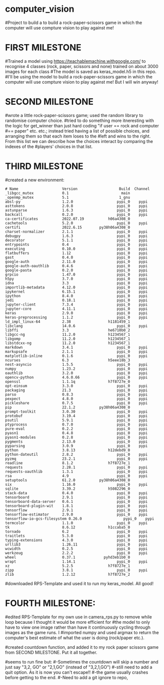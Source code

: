 # computer_vision
#Project to build a to build a rock-paper-scissors game in which the computer will use compture vision to play against me!


# FIRST MILESTONE 

#Trained a model using https://teachablemachine.withgoogle.com/ to recognise 4 classes (rock, paper, scissors and none) trained on about 3000 images for each class
#The model is saved as keras_model.h5 in this repo. 
#I'll be using the model to build a rock-paper-scissors game in which the computer will use compture vision to play against me! But I will win anyway! 


# SECOND MILESTONE


#wrote a little rock-paper-scissors game; used the random library to randomise computer choice. 
#tried to do something more itneresting with the logic for get_winner than just hard coding "if user == rock and computer #== paper" etc. etc.; instead tried having a list of possible choices, and arranging them so that each item loses to the #left and wins to the right. From this list we can describe how the choices interact by comparing the indexes of the #players' choices in that list. 


# THIRD MILESTONE
#created a new environment:

```
# Name                    Version                   Build  Channel
_libgcc_mutex             0.1                        main  
_openmp_mutex             5.1                       1_gnu  
absl-py                   1.2.0                    pypi_0    pypi
asttokens                 2.0.8                    pypi_0    pypi
astunparse                1.6.3                    pypi_0    pypi
backcall                  0.2.0                    pypi_0    pypi
ca-certificates           2022.07.19           h06a4308_0  
cachetools                5.2.0                    pypi_0    pypi
certifi                   2022.6.15        py38h06a4308_0  
charset-normalizer        2.1.1                    pypi_0    pypi
debugpy                   1.6.3                    pypi_0    pypi
decorator                 5.1.1                    pypi_0    pypi
entrypoints               0.4                      pypi_0    pypi
executing                 0.10.0                   pypi_0    pypi
flatbuffers               1.12                     pypi_0    pypi
gast                      0.4.0                    pypi_0    pypi
google-auth               2.11.0                   pypi_0    pypi
google-auth-oauthlib      0.4.6                    pypi_0    pypi
google-pasta              0.2.0                    pypi_0    pypi
grpcio                    1.47.0                   pypi_0    pypi
h5py                      3.7.0                    pypi_0    pypi
idna                      3.3                      pypi_0    pypi
importlib-metadata        4.12.0                   pypi_0    pypi
ipykernel                 6.15.1                   pypi_0    pypi
ipython                   8.4.0                    pypi_0    pypi
jedi                      0.18.1                   pypi_0    pypi
jupyter-client            7.3.4                    pypi_0    pypi
jupyter-core              4.11.1                   pypi_0    pypi
keras                     2.9.0                    pypi_0    pypi
keras-preprocessing       1.1.2                    pypi_0    pypi
ld_impl_linux-64          2.38                 h1181459_1  
libclang                  14.0.6                   pypi_0    pypi
libffi                    3.3                  he6710b0_2  
libgcc-ng                 11.2.0               h1234567_1  
libgomp                   11.2.0               h1234567_1  
libstdcxx-ng              11.2.0               h1234567_1  
markdown                  3.4.1                    pypi_0    pypi
markupsafe                2.1.1                    pypi_0    pypi
matplotlib-inline         0.1.6                    pypi_0    pypi
ncurses                   6.3                  h5eee18b_3  
nest-asyncio              1.5.5                    pypi_0    pypi
numpy                     1.23.2                   pypi_0    pypi
oauthlib                  3.2.0                    pypi_0    pypi
opencv-python             4.6.0.66                 pypi_0    pypi
openssl                   1.1.1q               h7f8727e_0  
opt-einsum                3.3.0                    pypi_0    pypi
packaging                 21.3                     pypi_0    pypi
parso                     0.8.3                    pypi_0    pypi
pexpect                   4.8.0                    pypi_0    pypi
pickleshare               0.7.5                    pypi_0    pypi
pip                       22.1.2           py38h06a4308_0  
prompt-toolkit            3.0.30                   pypi_0    pypi
protobuf                  3.19.4                   pypi_0    pypi
psutil                    5.9.1                    pypi_0    pypi
ptyprocess                0.7.0                    pypi_0    pypi
pure-eval                 0.2.2                    pypi_0    pypi
pyasn1                    0.4.8                    pypi_0    pypi
pyasn1-modules            0.2.8                    pypi_0    pypi
pygments                  2.13.0                   pypi_0    pypi
pyparsing                 3.0.9                    pypi_0    pypi
python                    3.8.13               h12debd9_0  
python-dateutil           2.8.2                    pypi_0    pypi
pyzmq                     23.2.1                   pypi_0    pypi
readline                  8.1.2                h7f8727e_1  
requests                  2.28.1                   pypi_0    pypi
requests-oauthlib         1.3.1                    pypi_0    pypi
rsa                       4.9                      pypi_0    pypi
setuptools                61.2.0           py38h06a4308_0  
six                       1.16.0                   pypi_0    pypi
sqlite                    3.39.2               h5082296_0  
stack-data                0.4.0                    pypi_0    pypi
tensorboard               2.9.1                    pypi_0    pypi
tensorboard-data-server   0.6.1                    pypi_0    pypi
tensorboard-plugin-wit    1.8.1                    pypi_0    pypi
tensorflow                2.9.1                    pypi_0    pypi
tensorflow-estimator      2.9.0                    pypi_0    pypi
tensorflow-io-gcs-filesystem 0.26.0                   pypi_0    pypi
termcolor                 1.1.0                    pypi_0    pypi
tk                        8.6.12               h1ccaba5_0  
tornado                   6.2                      pypi_0    pypi
traitlets                 5.3.0                    pypi_0    pypi
typing-extensions         4.3.0                    pypi_0    pypi
urllib3                   1.26.11                  pypi_0    pypi
wcwidth                   0.2.5                    pypi_0    pypi
werkzeug                  2.2.2                    pypi_0    pypi
wheel                     0.37.1             pyhd3eb1b0_0  
wrapt                     1.14.1                   pypi_0    pypi
xz                        5.2.5                h7f8727e_1  
zipp                      3.8.1                    pypi_0    pypi
zlib                      1.2.12               h7f8727e_2  

```
#downloaded RPS-Template and used it to run my keras_model. All good! 


# FOURTH MILESTONE:

#edited RPS-Template for my own use in camera_rps.py to remove while loop because I thought it would be more efficient for #the model to only have to view one image rather than have it continuously cycling through images as the game runs. I #imported numpy and used argmax to return the computer's best estimate of what the user is doing (rock/paper etc.). 

#created countdown function, and added it to my rock paper scissors game from SECOND MILESTONE. Put it all together. 


#seems to run fine but:
#-Sometimes the countdown will skip a number and just say "3,2, GO" or "2,1,GO" (instead of "3,2,1,GO")
#-still need to add a quit option. As it is now you can't escape!!
#-the game usually crashes before getting to the end. 
#-Need to add a git ignore to repo,